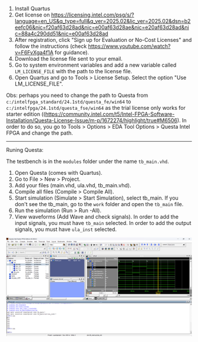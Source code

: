 1. Install Quartus
2. Get license on https://licensing.intel.com/psg/s/?language=en_US&q_type=full&q_ver=2025.02&lic_ver=2025.02&dsn=b2eefc06&nic=f20af63d28ad&nic=e00af63d28ae&nic=e20af63d28ad&nic=88a4c290dd51&nic=e00af63d28ad
3. After registration, click "Sign up for Evaluation or No-Cost Licenses" and follow the instructions (check https://www.youtube.com/watch?v=F6FvXga4f1A for guidance).
4. Download the license file sent to your email.
5. Go to system environment variables and add a new variable called `LM_LICENSE_FILE` with the path to the license file.
6. Open Quartus and go to Tools > License Setup. Select the option "Use LM_LICENSE_FILE".

Obs: perhaps you need to change the path to Questa from `c:/intelfpga_standard/24.1std/questa_fe/win64` to `c:/intelfpga/24.1std/questa_fse/win64` as the  trial license only works for starter edition ((https://community.intel.com/t5/Intel-FPGA-Software-Installation/Questa-License-Issue/m-p/1672274/highlight/true#M6506). In order to do so, you go to Tools > Options > EDA Tool Options > Questa Intel FPGA and change the path.

----
<!-- Open QuestaSim (or ModelSim).

Create a new project (File > New > Project).

Add your files (main.vhd, ula.vhd, tb_main.vhd).

Compile all files (Compile > Compile All).

Start simulation (Simulate > Start Simulation), select tb_main.

Run the simulation (Run > Run -All).

View waveforms (Add Wave and check signals). -->
Runing Questa:

The testbench is in the `modules` folder under the name `tb_main.vhd`.

1. Open Questa (comes with Quartus).
2. Go to File > New > Project.
3. Add your files (main.vhd, ula.vhd, tb_main.vhd).
4. Compile all files (Compile > Compile All).
5. Start simulation (Simulate > Start Simulation), select tb_main. If you don't see the tb_main, go to the `work` folder and open the `tb_main` file.
6. Run the simulation (Run > Run -All).
7. View waveforms (Add Wave and check signals). In order to add the input signals, you must have `tb_main` selected. In order to add the output signals, you must have `ula_inst` selected.

![QuestaSim](./misc/questa.png)

